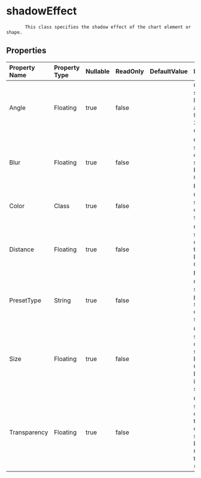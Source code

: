 # **shadowEffect**

           This class specifies the shadow effect of the chart element or shape.            

## **Properties**

| Property Name | Property Type | Nullable |  ReadOnly | DefaultValue | Description | 
| :- | :- | :- |:- |  :- | :- |
|Angle|Floating|true|false |  |Gets and sets the lighting angle. Range from 0 to 359.9 degrees. |
|Blur|Floating|true|false |  |Gets and sets the blur of the shadow. Range from 0 to 100 points. |
|Color|Class|true|false |  |Gets and sets the color of the shadow. |
|Distance|Floating|true|false |  |Gets and sets the distance of the shadow. Range from 0 to 200 points. |
|PresetType|String|true|false |  |Gets and sets the preset shadow type of the shadow. |
|Size|Floating|true|false |  |Gets and sets the size of the shadow. Range from 0 to 2.0.             Meaningless in inner shadow. |
|Transparency|Floating|true|false |  |Gets and sets the degree of transparency of the shadow. Range from 0.0 (opaque) to 1.0 (clear). |

